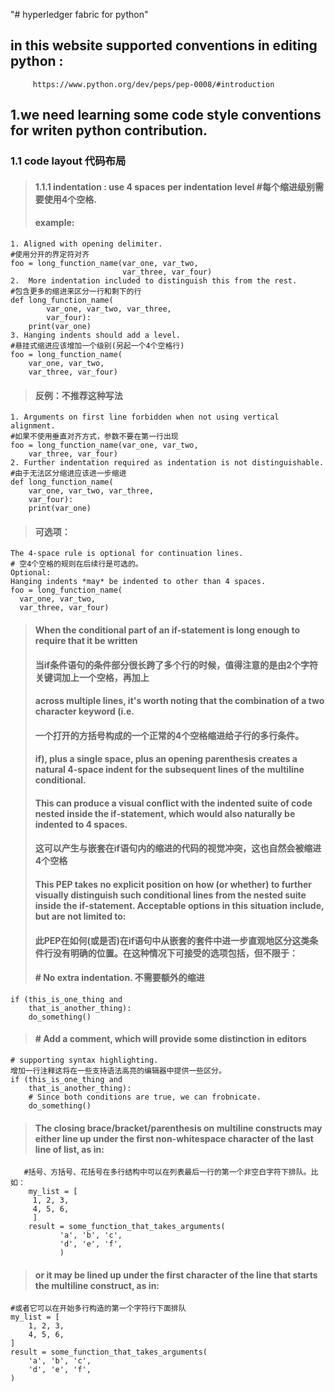 "# hyperledger fabric for python" 

## in this website supported  conventions in editing python :
         https://www.python.org/dev/peps/pep-0008/#introduction
## 1.we need learning some code style conventions for writen python contribution.
### 1.1 code layout  代码布局
>#### 1.1.1 indentation : use 4 spaces per indentation level #每个缩进级别需要使用4个空格.
>#### example:
	1. Aligned with opening delimiter. 
	#使用分开的界定符对齐
	foo = long_function_name(var_one, var_two,
	                         var_three, var_four)
	2.  More indentation included to distinguish this from the rest.
	#包含更多的缩进来区分一行和剩下的行
	def long_function_name(
	        var_one, var_two, var_three,
	        var_four):
	    print(var_one)
	3. Hanging indents should add a level.
	#悬挂式缩进应该增加一个级别(另起一个4个空格行)
	foo = long_function_name(
	    var_one, var_two,
	    var_three, var_four)
	    
>#### 反例：不推荐这种写法
	1. Arguments on first line forbidden when not using vertical alignment.
	#如果不使用垂直对齐方式，参数不要在第一行出现
	foo = long_function_name(var_one, var_two,
	    var_three, var_four)
	2. Further indentation required as indentation is not distinguishable.
	#由于无法区分缩进应该进一步缩进
	def long_function_name(
	    var_one, var_two, var_three,
	    var_four):
	    print(var_one)
>####	可选项：
	The 4-space rule is optional for continuation lines.
	# 空4个空格的规则在后续行是可选的。
	Optional:
	Hanging indents *may* be indented to other than 4 spaces.
	foo = long_function_name(
	  var_one, var_two,
	  var_three, var_four)
>#### When the conditional part of an if-statement is long enough to require that it be written 
>#### 当if条件语句的条件部分很长跨了多个行的时候，值得注意的是由2个字符关键词加上一个空格，再加上
>####	across multiple lines, it's worth noting that the combination of a two character keyword (i.e.
>####	一个打开的方括号构成的一个正常的4个空格缩进给子行的多行条件。
>####	 if), plus a single space, plus an opening parenthesis creates a natural 4-space indent for the subsequent lines of    the multiline conditional. 
>#### This can produce a visual conflict with the indented suite of code nested inside the if-statement, which would also naturally be indented to 4 spaces. 
>####        这可以产生与嵌套在if语句内的缩进的代码的视觉冲突，这也自然会被缩进4个空格
>#### This PEP takes no explicit position on how (or whether) to further visually distinguish such conditional lines from the nested suite inside the if-statement. Acceptable options in this situation include, but are not limited to:
>#### 此PEP在如何(或是否)在if语句中从嵌套的套件中进一步直观地区分这类条件行没有明确的位置。在这种情况下可接受的选项包括，但不限于：
>####    # No extra indentation.  不需要额外的缩进
	if (this_is_one_thing and
	    that_is_another_thing):
	    do_something()

>####	# Add a comment, which will provide some distinction in editors
	# supporting syntax highlighting.
	增加一行注释这将在一些支持语法高亮的编辑器中提供一些区分。
	if (this_is_one_thing and
	    that_is_another_thing):
	    # Since both conditions are true, we can frobnicate.
	    do_something()


>#### The closing brace/bracket/parenthesis on multiline constructs may either line up under the first non-whitespace character of the last line of list, as in:
       #括号、方括号、花括号在多行结构中可以在列表最后一行的第一个非空白字符下排队。比如：  
        my_list = [
	     1, 2, 3,
	     4, 5, 6,
	     ]
	    result = some_function_that_takes_arguments(
               'a', 'b', 'c',
               'd', 'e', 'f',
               )
>#### or it may be lined up under the first character of the line that starts the multiline construct, as in:
	#或者它可以在开始多行构造的第一个字符行下面排队
	my_list = [
	    1, 2, 3,
	    4, 5, 6,
	]
	result = some_function_that_takes_arguments(
	    'a', 'b', 'c',
	    'd', 'e', 'f',
	)
